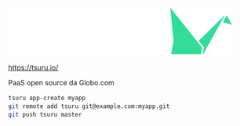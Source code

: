 <img src="static/tsuru.svg" class="transparent" />

https://tsuru.io/

PaaS open source da Globo.com

```bash
tsuru app-create myapp
git remote add tsuru git@example.com:myapp.git
git push tsuru master
```
